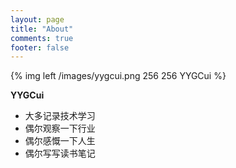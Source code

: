 ```yaml
---
layout: page
title: "About"
comments: true
footer: false
---
```


{% img left /images/yygcui.png 256 256 YYGCui %}

**YYGCui**

+ 大多记录技术学习
+ 偶尔观察一下行业
+ 偶尔感慨一下人生
+ 偶尔写写读书笔记

